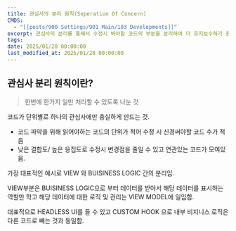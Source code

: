 ```yaml
---
title: 관심사의 분리 원칙(Seperation Of Concern)
CMDS:
  - "[[posts/900 Settings/901 Main/103 Developments]]"
excerpt: 관심사의 분리를 통해서 수정시 봐야할 코드의 부분을 분리하여 더 유지보수하기 용이하게 하도록 한다.
tags: 
date: 2025/01/28 00:00:00
last_modified_at: 2025/01/28 00:00:00
---
```

## 관심사 분리 원칙이란?
> 한번에 한가지 일만 처리할 수 있도록 나눈 것

코드가 단위별로 하나의 관심사에만 충실하게 만드는 것.
- 코드 파악을 위해 읽어야하는 코드의 단위가 적어 수정 시 신경써야할 코드 수가 적음
- 낮은 결합도/ 높은 응집도로 수정시 변경점을 줄일 수 있고 연관있는 코드가 모여있음.

가장 대표적인 예시로 VIEW 와 BUISINESS LOGIC 간의 분리임.

VIEW부분은 BUISINESS LOGIC으로 부터 데이터를 받아서 해당 데이터를 표시하는 역할만 학고 해당 데이터에 대한 로직 및 관리는 VIEW MODEL에 일임함.

대표적으로 HEADLESS UI를 들 수 있고 CUSTOM HOOK 으로 내부 비지니스 로직은 다른 코드로 빼는 것과 동일함.


